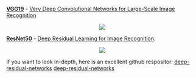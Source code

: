 **[VGG19](https://github.com/Quan-Sun/Dive-into-Machine-Learning/blob/master/models/VGG19.ipynb)** - [Very Deep Convolutional Networks for Large-Scale Image Recognition](https://arxiv.org/abs/1409.1556)

<div align=center><img src="https://github.com/Quan-Sun/Dive-into-Machine-Learning/blob/master/models/images/VGG19.png"/></div>

**[ResNet50](https://github.com/Quan-Sun/Dive-into-Machine-Learning/blob/master/models/RestNet50.ipynb)** - [Deep Residual Learning for Image Recognition](https://arxiv.org/abs/1512.03385). 

<div align=center><img src="https://github.com/Quan-Sun/Dive-into-Machine-Learning/blob/master/models/images/ResNet.png"/></div>

If you want to look in-depth, here is an excellent github respositor: [deep-residual-networks](https://github.com/KaimingHe/deep-residual-networks)
[deep-residual-networks](https://github.com/KaimingHe/deep-residual-networks)

